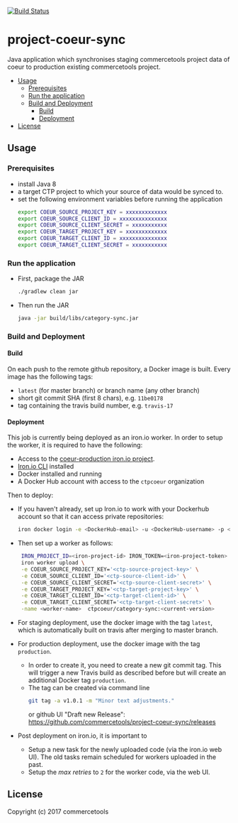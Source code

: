 [![Build Status](https://travis-ci.com/commercetools/project-coeur-sync.svg?token=g8WsNzbMTq7LVae4BoPF&branch=master)](https://travis-ci.com/commercetools/project-coeur-sync)
# project-coeur-sync
<!-- TODO [![Build Status]()
[![codecov]()-->

Java application which synchronises staging commercetools project data of coeur to production 
existing commercetools project.


<!-- START doctoc generated TOC please keep comment here to allow auto update -->
<!-- DON'T EDIT THIS SECTION, INSTEAD RE-RUN doctoc TO UPDATE -->


- [Usage](#usage)
  - [Prerequisites](#prerequisites)
  - [Run the application](#run-the-application)
  - [Build and Deployment](#build-and-deployment)
    - [Build](#build)
    - [Deployment](#deployment)
- [License](#license)

<!-- END doctoc generated TOC please keep comment here to allow auto update -->

## Usage
### Prerequisites
 
 - install Java 8
 - a target CTP project to which your source of data would be synced to.
 - set the following environment variables before running the application
   ```bash
   export COEUR_SOURCE_PROJECT_KEY = xxxxxxxxxxxxx
   export COEUR_SOURCE_CLIENT_ID = xxxxxxxxxxxxxxx
   export COEUR_SOURCE_CLIENT_SECRET = xxxxxxxxxxx
   export COEUR_TARGET_PROJECT_KEY = xxxxxxxxxxxxx
   export COEUR_TARGET_CLIENT_ID = xxxxxxxxxxxxxxx
   export COEUR_TARGET_CLIENT_SECRET = xxxxxxxxxxx
   ```
   
### Run the application   
 - First, package the JAR
   ```bash
   ./gradlew clean jar
   ```
 - Then run the JAR
   ```bash
   java -jar build/libs/category-sync.jar
   ```   
   
### Build and Deployment

#### Build 
 On each push to the remote github repository, a Docker image is built. Every image has the following tags:
 - `latest` (for master branch) or branch name (any other branch)
 - short git commit SHA (first 8 chars), e.g. `11be0178`
 - tag containing the travis build number, e.g. `travis-17`
 
#### Deployment
 This job is currently being deployed as an iron.io worker. In order to setup the worker, it is
 required to have the following:
 - Access to the [coeur-production iron.io project](https://hud-e.iron.io/worker/projects/57baae114efcd50007b84e66/tasks).
 - [Iron.io CLI](https://github.com/iron-io/ironcli) installed
 - Docker installed and running
 - A Docker Hub account with access to the `ctpcoeur` organization
 
 Then to deploy:
 - If you haven't already, set up Iron.io to work with your Dockerhub account so that it can access private repositories:
   ```bash
   iron docker login -e <DockerHub-email> -u <DockerHub-username> -p <DockerHub-password>
   ```
 - Then set up a worker as follows:
   ```bash
    IRON_PROJECT_ID=<iron-project-id> IRON_TOKEN=<iron-project-token> \
    iron worker upload \
    -e COEUR_SOURCE_PROJECT_KEY='<ctp-source-project-key>' \
    -e COEUR_SOURCE_CLIENT_ID='<ctp-source-client-id>' \
    -e COEUR_SOURCE_CLIENT_SECRET='<ctp-source-client-secret>' \
    -e COEUR_TARGET_PROJECT_KEY='<ctp-target-project-key>' \
    -e COEUR_TARGET_CLIENT_ID='<ctp-target-client-id>' \
    -e COEUR_TARGET_CLIENT_SECRET='<ctp-target-client-secret>' \
    -name <worker-name>  ctpcoeur/category-sync:<current-version>
   ```
 - For staging deployment, use the docker image with the tag `latest`, which is automatically built on travis after merging to master
 branch.
 - For production deployment, use the docker image with the tag `production`. 
    - In order to create it, you need to create a new git commit tag. This will trigger a new Travis build as described
  before but will create an additional Docker tag `production`. 
    - The tag can be created via command line
         ```bash
         git tag -a v1.0.1 -m "Minor text adjustments."
         ```
        or github UI "Draft new Release":
        https://github.com/commercetools/project-coeur-sync/releases
        
  - Post deployment on iron.io, it is important to
    - Setup a new task for the newly uploaded code (via the iron.io web UI). The old tasks remain scheduled for workers 
    uploaded in the past.
    - Setup the _max retries_ to `2` for the worker code, via the web UI. 

## License
Copyright (c) 2017 commercetools